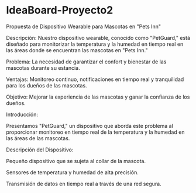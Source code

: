 # IdeaBoard-Proyecto2

Propuesta de Dispositivo Wearable para Mascotas en "Pets Inn" 

 

Descripción: Nuestro dispositivo wearable, conocido como "PetGuard," está diseñado para monitorizar la temperatura y la humedad en tiempo real en las áreas donde se encuentran las mascotas en "Pets Inn." 

Problema: La necesidad de garantizar el confort y bienestar de las mascotas durante su estancia. 

Ventajas: Monitoreo continuo, notificaciones en tiempo real y tranquilidad para los dueños de las mascotas. 

Objetivo: Mejorar la experiencia de las mascotas y ganar la confianza de los dueños. 

Introducción: 

Presentamos "PetGuard," un dispositivo que aborda este problema al proporcionar monitoreo en tiempo real de la temperatura y la humedad en las áreas de las mascotas. 

Descripción del Dispositivo: 

Pequeño dispositivo que se sujeta al collar de la mascota. 

Sensores de temperatura y humedad de alta precisión. 

Transmisión de datos en tiempo real a través de una red segura. 
